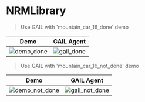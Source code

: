 # NRMLibrary


> Use GAIL with 'mountain_car_16_done' demo

Demo              |  GAIL Agent
:-------------------------:|:-------------------------:
![demo_done](https://user-images.githubusercontent.com/35140127/152913297-781ab8c3-c06c-4781-abe9-98326c675d1c.gif)|  ![gail_done](https://user-images.githubusercontent.com/35140127/152913304-f521786a-f88f-4add-94c4-d73e2dd49f23.gif)


> Use GAIL with 'mountain_car_16_not_done' demo

Demo              |  GAIL Agent
:-------------------------:|:-------------------------:
![demo_not_done](https://user-images.githubusercontent.com/35140127/152913306-4fc4f46a-66fe-4724-b370-78197680344e.gif)|  ![gail_not_done](https://user-images.githubusercontent.com/35140127/152913305-57f1c07a-aee8-4bfb-a22e-13dd5919f81b.gif)
